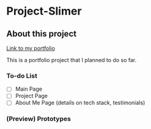 # Project-Slimer
## About this project

[Link to my portfolio](HTTPS://SLIMER.DEV)

This is a portfolio project that I planned to do so far.

### To-do List

- [ ] Main Page
- [ ] Project Page
- [ ] About Me Page (details on tech stack, testimonials)

### (Preview) Prototypes




